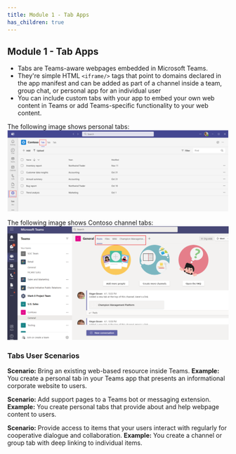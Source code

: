 ```yaml
---
title: Module 1 - Tab Apps
has_children: true
---
```


## Module 1 - Tab Apps

- Tabs are Teams-aware webpages embedded in Microsoft Teams.
- They're simple HTML `<iframe/>` tags that point to domains declared in the app manifest and can be added as part of a channel inside a team, group chat, or personal app for an individual user
- You can include custom tabs with your app to embed your own web content in Teams or add Teams-specific functionality to your web content.

The following image shows personal tabs:
![Personal Tab Image](../../assets/images/module1/personaltab.png)

The following image shows Contoso channel tabs:
![Channel Tab Image](../../assets/images/module1/channeltab.png)

### Tabs User Scenarios

**Scenario:** Bring an existing web-based resource inside Teams.
**Example:** You create a personal tab in your Teams app that presents an informational corporate website to users.

**Scenario:** Add support pages to a Teams bot or messaging extension.
**Example:** You create personal tabs that provide about and help webpage content to users.

**Scenario:** Provide access to items that your users interact with regularly for cooperative dialogue and collaboration.
**Example:** You create a channel or group tab with deep linking to individual items.

